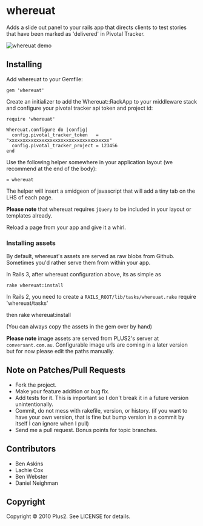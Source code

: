 # whereuat

Adds a slide out panel to your rails app that directs clients to test stories that have been marked as 'delivered' in Pivotal Tracker.

![whereuat demo](http://img.skitch.com/20100806-gug4f5uapk6ixh64sk16qenf9s.jpg)

## Installing

Add whereuat to your Gemfile:

    gem 'whereuat'

Create an initializer to add the Whereuat::RackApp to your middleware stack and configure your pivotal tracker api token and project id:

    require 'whereuat'

    Whereuat.configure do |config|
      config.pivotal_tracker_token   = "xxxxxxxxxxxxxxxxxxxxxxxxxxxxxxxxxxxxx"
      config.pivotal_tracker_project = 123456
    end

Use the following helper somewhere in your application layout (we recommend at the end of the body):

    = whereuat

The helper will insert a smidgeon of javascript that will add a tiny tab on the LHS of each page.

**Please note** that whereuat requires `jQuery` to be included in your layout or templates already.

Reload a page from your app and give it a whirl.

### Installing assets

By default, whereuat's assets are served as raw blobs from Github. Sometimes you'd rather serve them from within your app.

In Rails 3, after whereuat configuration above, its as simple as

    rake whereuat:install

In Rails 2, you need to create a `RAILS_ROOT/lib/tasks/whereuat.rake`
    require 'whereuat/tasks'

then
    rake whereuat:install

(You can always copy the assets in the gem over by hand)
    
**Please note** image assets are served from PLUS2's server at `conversant.com.au`. Configurable image urls are coming in a later version but for now please edit the paths manually.

## Note on Patches/Pull Requests

* Fork the project.
* Make your feature addition or bug fix.
* Add tests for it. This is important so I don't break it in a future version unintentionally.
* Commit, do not mess with rakefile, version, or history.
  (if you want to have your own version, that is fine but bump version in a commit by itself I can ignore when I pull)
* Send me a pull request. Bonus points for topic branches.

## Contributors

* Ben Askins
* Lachie Cox
* Ben Webster
* Daniel Neighman

## Copyright

Copyright &copy; 2010 Plus2. See LICENSE for details.
